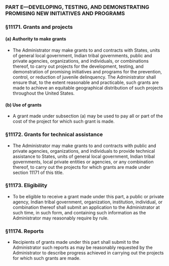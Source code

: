 ### PART E—DEVELOPING, TESTING, AND DEMONSTRATING PROMISING NEW INITIATIVES AND PROGRAMS

### §11171. Grants and projects
#### (a) Authority to make grants
* The Administrator may make grants to and contracts with States, units of general local government, Indian tribal governments, public and private agencies, organizations, and individuals, or combinations thereof, to carry out projects for the development, testing, and demonstration of promising initiatives and programs for the prevention, control, or reduction of juvenile delinquency. The Administrator shall ensure that, to the extent reasonable and practicable, such grants are made to achieve an equitable geographical distribution of such projects throughout the United States.

#### (b) Use of grants
* A grant made under subsection (a) may be used to pay all or part of the cost of the project for which such grant is made.

### §11172. Grants for technical assistance
* The Administrator may make grants to and contracts with public and private agencies, organizations, and individuals to provide technical assistance to States, units of general local government, Indian tribal governments, local private entities or agencies, or any combination thereof, to carry out the projects for which grants are made under section 11171 of this title.

### §11173. Eligibility
* To be eligible to receive a grant made under this part, a public or private agency, Indian tribal government, organization, institution, individual, or combination thereof shall submit an application to the Administrator at such time, in such form, and containing such information as the Administrator may reasonably require by rule.

### §11174. Reports
* Recipients of grants made under this part shall submit to the Administrator such reports as may be reasonably requested by the Administrator to describe progress achieved in carrying out the projects for which such grants are made.